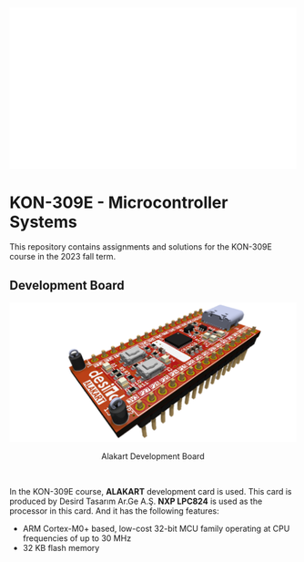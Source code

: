 <p align="center">
  <img src="https://github.com/ismeterd/KON-309E/blob/master/images/logos/itu-eef-white.png" width="600" title="İTÜ Kontrol ve Otomasyon Mühendisliği">
</p>


# KON-309E - Microcontroller Systems
This repository contains assignments and solutions for the KON-309E course in the 2023 fall term.
<br>

## Development Board
<p align="center">
  <img src="https://github.com/ismeterd/KON-309E/blob/master/images/alakart_photos/alakart_transparent.png" width="600" title="Alakart Development Board"> 
  <p align="center">Alakart Development Board</p>
</p>
<br>

In the KON-309E course, **ALAKART** development card is used. This card is produced by Desird Tasarım Ar.Ge A.Ş. **NXP LPC824** is used as the processor in this card. And it has the following features:
- ARM Cortex-M0+ based, low-cost 32-bit MCU family operating at CPU frequencies of up to 30 MHz
- 32 KB flash memory


